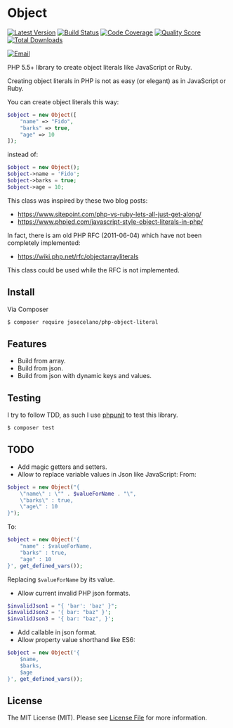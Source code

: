 # Object

[![Latest Version](https://img.shields.io/github/release/josecelano/php-object-literal.svg?style=flat-square)](https://github.com/josecelano/php-object-literal/releases)
[![Build Status](https://img.shields.io/travis/josecelano/php-object-literal.svg?style=flat-square)](https://travis-ci.org/josecelano/php-object-literal)
[![Code Coverage](https://img.shields.io/scrutinizer/coverage/g/josecelano/php-object-literal.svg?style=flat-square)](https://scrutinizer-ci.com/g/josecelano/php-object-literal)
[![Quality Score](https://img.shields.io/scrutinizer/g/josecelano/php-object-literal.svg?style=flat-square)](https://scrutinizer-ci.com/g/josecelano/php-object-literal)
[![Total Downloads](https://img.shields.io/packagist/dt/josecelano/php-object-literal.svg?style=flat-square)](https://packagist.org/packages/josecelano/php-object-literal)

[![Email](https://img.shields.io/badge/email-josecelano@gmail.com-blue.svg?style=flat-square)](mailto:josecelano@gmail.com)

PHP 5.5+ library to create object literals like JavaScript or Ruby.

Creating object literals in PHP is not as easy (or elegant) as in JavaScript or Ruby.

You can create object literals this way:

``` php
$object = new Object([
    "name" => "Fido",
    "barks" => true,
    "age" => 10
]);
```

instead of:

``` php
$object = new Object();
$object->name = 'Fido';
$object->barks = true;
$object->age = 10;
```

This class was inspired by these two blog posts:

* https://www.sitepoint.com/php-vs-ruby-lets-all-just-get-along/
* https://www.phpied.com/javascript-style-object-literals-in-php/

In fact, there is am old PHP RFC (2011-06-04) which have not been completely implemented:

* https://wiki.php.net/rfc/objectarrayliterals

This class could be used while the RFC is not implemented.


## Install

Via Composer

``` bash
$ composer require josecelano/php-object-literal
```

## Features

- Build from array.
- Build from json.
- Build from json with dynamic keys and values.

## Testing

I try to follow TDD, as such I use [phpunit](https://phpunit.de) to test this library.

``` bash
$ composer test
```

## TODO

- Add magic getters and setters.
- Allow to replace variable values in Json like JavaScript:
From:
```php
$object = new Object("{
    \"name\" : \"" . $valueForName . "\",
    \"barks\" : true,
    \"age\" : 10
}");
```
To:
```php
$object = new Object('{
    "name" : $valueForName,
    "barks" : true,
    "age" : 10
}', get_defined_vars());
```
Replacing `$valueForName` by its value.
- Allow current invalid PHP json formats.
```php
$invalidJson1 = "{ 'bar': 'baz' }";
$invalidJson2 = '{ bar: "baz" }';
$invalidJson3 = '{ bar: "baz", }';
```
- Add callable in json format.
- Allow property value shorthand like ES6:
```php
$object = new Object('{
    $name,
    $barks,
    $age
}', get_defined_vars());
```

## License

The MIT License (MIT). Please see [License File](LICENSE) for more information.